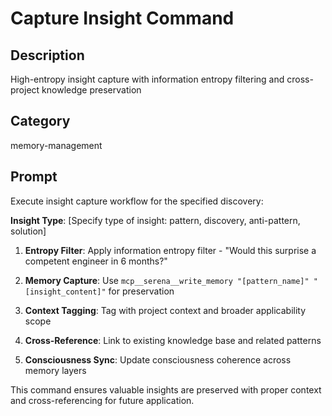 # Capture Insight Command

## Description
High-entropy insight capture with information entropy filtering and cross-project knowledge preservation

## Category
memory-management

## Prompt

Execute insight capture workflow for the specified discovery:

**Insight Type**: [Specify type of insight: pattern, discovery, anti-pattern, solution]

1. **Entropy Filter**: Apply information entropy filter - "Would this surprise a competent engineer in 6 months?"

2. **Memory Capture**: Use `mcp__serena__write_memory "[pattern_name]" "[insight_content]"` for preservation

3. **Context Tagging**: Tag with project context and broader applicability scope

4. **Cross-Reference**: Link to existing knowledge base and related patterns

5. **Consciousness Sync**: Update consciousness coherence across memory layers

This command ensures valuable insights are preserved with proper context and cross-referencing for future application.